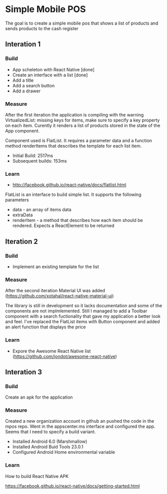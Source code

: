 # Simple Mobile POS

The goal is to create a simple mobile pos that shows a list of products and sends products to the cash register

## Interation 1

### Build

* App scheleton with React Native [done]
* Create an interface with a list [done] 
* Add a title
* Add a search button
* Add a drawer

### Measure

After the first iteration the application is compiling with the warning VirtualizedList: missing keys for items, make sure to specify a key property on each item. Curently it renders a list of products stored in the state of the App component. 

Component used is FlatList. It requires a parameter data and a function method renderItems that describes the template for each list item.

* Initial Build: 2517ms
* Subsequent builds: 153ms


### Learn

* http://facebook.github.io/react-native/docs/flatlist.html

FlatList is an interface to build simple list. It supports the following parameters

* data - an array of items data
* extraData 
* renderItem - a method that describes how each item should be rendered. Expects a ReactElement to be returned

## Iteration 2

### Build

* Implement an existing template for the list 

### Measure

After the second iteration Material UI was added (https://github.com/xotahal/react-native-material-ui)

The library is still in development so it lacks documentation and some of the components are not implmlemented. Still I managed to add a Toolbar component with a search fuctionality that gave my application a better look and feel. I've replaced the FlatList items with Button component and added an alert function that displays the price

### Learn

* Expore the Awesome React Native list (https://github.com/jondot/awesome-react-native)

## Interation 3

### Build

Create an apk for the application

### Measure

Created a new organization account in github an pushed the code in the mpos repo. Went in the appscenter.ms interface and configured the app. Seems that I need to specify a build variant.

* Installed Android 6.0 (Marshmallow)
* Installed Android Buid Tools 23.0.1
* Configured Android Home environmental variable


### Learn

How to build React Native APK

https://facebook.github.io/react-native/docs/getting-started.html
